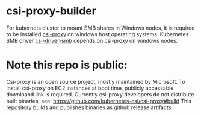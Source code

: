 # csi-proxy-builder

For kubernets cluster to mount SMB shares in Windows nodes, it is required to be installed [csi-proxy](https://github.com/kubernetes-csi/csi-proxy) on windows host operating systems. Kubernetes SMB driver [csi-driver-smb](https://github.com/kubernetes-csi/csi-driver-smb#container-images--kubernetes-compatibility) depends on csi-proxy on windows nodes. 

# Note this repo is public:
Csi-proxy is an open source project, mostly maintained by Microsoft. To install csi-proxy on EC2 instances at boot time, publicly accessable downloand link is required. Currently csi-proxy developers do not distribute built binaries, see: https://github.com/kubernetes-csi/csi-proxy#build  This repository builds and publishes binaries as github release artifacts.